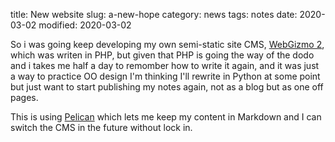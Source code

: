 title: New website
slug: a-new-hope
category: news
tags: notes
date: 2020-03-02
modified: 2020-03-02


So i was going keep developing my own semi-static site CMS, [WebGizmo 2](https://github.com/awhillas/webgizmo2), which was writen in PHP, but given that PHP is going the way of the dodo and i takes me half a day to remomber how to write it again, and it was just a way to practice OO design I'm thinking I'll rewrite in Python at some point but just want to start publishing my notes again, not as a blog but as one off pages.

This is using [Pelican](https://docs.getpelican.com/en/stable/) which lets me keep my content in Markdown and I can switch the CMS in the future without lock in. 